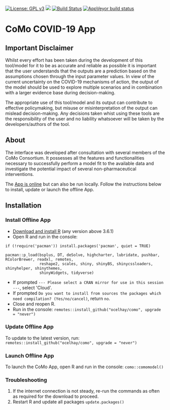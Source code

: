 <!-- badges: start -->
[![License: GPL v3](https://img.shields.io/badge/License-GPLv3-blue.svg)](https://www.gnu.org/licenses/gpl-3.0)
[![](https://img.shields.io/badge/devel%20version-13.1-blue.svg)](https://github.com/ocelhay/como)
[![Build Status](https://travis-ci.org/ocelhay/como.svg?branch=master)](https://travis-ci.org/ocelhay/como)
[![AppVeyor build status](https://ci.appveyor.com/api/projects/status/github/ocelhay/como?branch=master&svg=true)](https://ci.appveyor.com/project/ocelhay/como)
<!-- badges: end -->

# CoMo COVID-19 App

## Important Disclaimer

Whilst every effort has been taken during the development of this tool/model for it to be as accurate and reliable as possible it is important that the user understands that the outputs are a prediction based on the assumptions chosen through the input parameter values. In view of the current uncertainty on the COVID-19 mechanisms of action, the output of the model should be used to explore multiple scenarios and in combination with a larger evidence base during decision-making.

The appropriate use of this tool/model and its output can contribute to effective policymaking, but misuse or misinterpretation of the output can mislead decision-making. Any decisions taken whist using these tools are the responsibility of the user and no liability whatsoever will be taken by the developers/authors of the tool.


## About

The interface was developed after consultation with several members of the CoMo Consortium. It possesses all the features and functionalities necessary to successfully perform a model fit to the available data and investigate the potential impact of several non-pharmaceutical interventions.

The [App is online](https://comomodel.net) but can also be run locally. Follow the instructions below to install, update or launch the offline App.


## Installation

### Install Offline App

- [Download and install R](https://cran.r-project.org) (any version above 3.6.1)
- Open R and run in the console:

```
if (!require('pacman')) install.packages('pacman', quiet = TRUE)

pacman::p_load(bsplus, DT, deSolve, highcharter, lubridate, pushbar, RColorBrewer, readxl, remotes,
               reshape2, scales, shiny, shinyBS, shinycssloaders, shinyhelper, shinythemes, 
               shinyWidgets, tidyverse)
```

- If prompted `--- Please select a CRAN mirror for use in this session ---`, select 'Cloud'.
- If prompted `Do you want to install from sources the packages which need compilation? (Yes/no/cancel)`, return `no`. 
- Close and reopen R.
- Run in the console: `remotes::install_github("ocelhay/como", upgrade = "never")`


### Update Offline App

To update to the latest version, run: `remotes::install_github("ocelhay/como", upgrade = "never")`


### Launch Offline App

To launch the CoMo App, open R and run in the console: `como::comomodel()`


### Troubleshooting

1. If the internet connection is not steady, re-run the commands as often as required for the download to proceed.
2. Restart R and update all packages `update.packages()`
